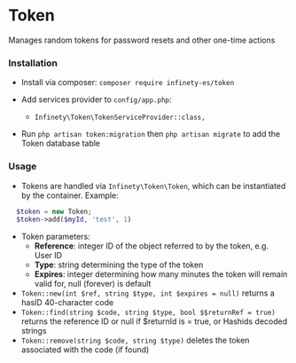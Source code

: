 # Token

Manages random tokens for password resets and other one-time actions

### Installation

  * Install via composer: `composer require infinety-es/token`

  * Add services provider to `config/app.php`:
    - `Infinety\Token\TokenServiceProvider::class,`

  * Run `php artisan token:migration` then `php artisan migrate` to add the Token database table

### Usage

  * Tokens are handled via `Infinety\Token\Token`, which can be instantiated by the container. Example:

  ```php
    $token = new Token;
    $token->add($myId, 'test', 1)
  ```


  * Token parameters:
	* **Reference**: integer ID of the object referred to by the token, e.g. User ID
	* **Type**: string determining the type of the token
	* **Expires**: integer determining how many minutes the token will remain valid for, null (forever) is default
  * `Token::new(int $ref, string $type, int $expires = null)` returns a hasID 40-character code
  * `Token::find(string $code, string $type, bool $$returnRef = true)` returns the reference ID or null if $returnId is = true, or Hashids decoded strings
  * `Token::remove(string $code, string $type)` deletes the token associated with the code (if found)
	 